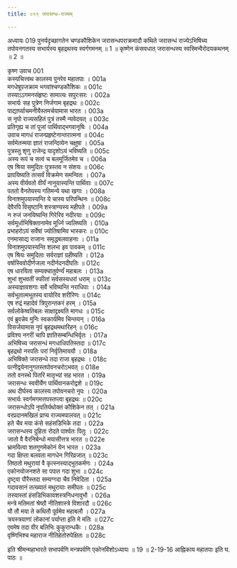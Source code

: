 ```yaml
---
title: ०१९ जरासन्ध-राज्यम्

---
```

अध्यायः 019
पुनर्यदृच्छागतेन चण्डकौशिकेन जरासन्धपराक्रमादौ कथिते जरासन्धं राज्येऽभिषिच्य तपोवनगतस्य सभार्यस्य बृहद्रथस्य स्वर्गगमनम् ॥ 1 ॥ कृष्णेन कंसवधात् जरासन्धस्य स्वस्मिन्वैरोदयकथनम् ॥ 2 ॥
	
कृष्ण उवाच 	001  
कस्यचित्त्वथ कालस्य पुनरेव महातपाः ।	001a  
मगधेषूपजक्राम भगवांश्चण्डकौशिकः ॥	001c  
तस्याऽऽगमनसंहृष्टः सामात्यः सपुरःसरः ।	002a  
सभार्यः सह पुत्रेण निर्जगाम बृहद्रथः ॥	002c  
पाद्यार्घ्याचमनीयैस्तमर्चयामास भारत ।	003a  
स नृपो राज्यसहितं पुत्रं तस्मै न्यवेदयत् ॥	003c  
प्रतिगृह्य च तां पूजां पार्थिवाद्भगवानृषिः ।	004a  
उवाच मागधं राजन्प्रहृष्टेनान्तरात्मना ॥	004c  
सर्वमेतन्मया ज्ञातं राजन्दिव्येन चक्षुषा ।	005a  
पुत्रस्तु शृणु राजेन्द्र यादृशोऽयं भविष्यति ॥	005c  
अस्य रूपं च सत्वं च बलमूर्जितमेव च ।	006a  
एष श्रिया समुदितः पुत्रस्तव न संशयः ॥	006c  
प्रापयिष्यति तत्सर्वं विक्रमेण समन्वितः ।	007a  
अस्य वीर्यवतो वीर्यं नानुयास्यन्ति पार्थिवाः ॥	007c  
पततो वैनतेयस्य गतिमन्ये यथा खगाः ।	008a  
विनाशमुपयास्यन्ति ये चास्य परिपन्थिनः ॥	008c  
देवैरपि विसृष्टानि शस्त्राण्यस्य महीपते ।	009a  
न रुजं जनयिष्यन्ति गिरेरिव नदीरयाः ॥	009c  
सर्वमूर्धाभिषिक्तानामेव मूर्ध्नि ज्वलिष्यति ।	010a  
प्रभाहरोऽयं सर्वेषां ज्योतिषामिव भास्करः ॥	010c  
एनमासाद्य राजानः समृद्धबलवाहनाः ।	011a  
विनाशमुपयास्यन्ति शलभा इव पावकम् ॥	011c  
एष श्रियः समुदिताः सर्वराज्ञां ग्रहीष्यति ।	012a  
वर्षास्विवोदीर्णजला नदीर्नदनदीपतिः ॥	012c  
एष धारयिता सम्यक्चातुर्वर्ण्यं महाबलः ।	013a  
शुभां शुभवतीं स्फीतां सर्वसस्यधरां धराम् ॥	013c  
अस्याज्ञावशगाः सर्वे भविष्यन्ति नराधिपाः ।	014a  
सर्वभूतात्मभूतस्य वायोरिव शरीरिणः ॥	014c  
एष रुद्रं महादेवं त्रिपुरान्तकरं हरम् ।	015a  
सर्वलोकेष्वतिबलः साक्षाद्द्रक्ष्यति मागधः ॥	015c  
एवं ब्रुवन्नेव मुनिः स्वकार्यमिव चिन्तयन् ।	016a  
विसर्जयामास नृपं बृहद्रथमथारिहन् ॥	016c  
प्रविश्य नगरीं चापि ज्ञातिसम्बन्धिभिर्वृतः ।	017a  
अभिषिच्य जरासन्धं मगधाधिपतिस्तदा ॥	017c  
बृहद्रथो नरपतिः परां निर्वृतिमाययौ ।	018a  
अभिषिक्ते जरासन्धे तदा राजा बृहद्रथः ।	018c  
पत्नीद्वयेनानुगतस्तपोवनचरोऽभवत् ॥	018e  
ततो वनस्थे पितरि मातृभ्यां सह भारत ।	019a  
जरासन्धः स्ववीर्येण पार्थिवानकरोद्वशे ॥	019c  
अथ दीर्घस्य कालस्य तपोवनचरो नृपः ।	020a  
सभार्यः स्वर्गमगमत्तपस्तप्त्वा बृहद्रथः ॥	020c  
जरासन्धोऽपि नृपतिर्यथोक्तं कौशिकेन तत् ।	021a  
वरप्रदानमखिलं प्राप्य राज्यमपालयत् ॥	021c  
हते चैव मया कंसे सहंसडिभिके तदा ।	022a  
जरासन्धस्य दुहिता रोदते पार्श्वतः पितुः ।	022c  
जातो वै वैरनिर्बन्धो मयासीत्तत्र भारत ॥	022e  
भ्रामयित्वा शतगुणमेकोनं येन भारत ।	023a  
गदा क्षिप्ता बलवता मागधेन गिरिव्रजात् ॥	023c  
तिष्ठतो मथुरायां वै कृत्स्नस्याद्भुतकर्मणः ।	024a  
एकोनयोजनशते सा पपात गदा शुभा ॥	024c  
दृष्ट्वा पौरैस्तदा सम्यग्गदा चैव निवेदिता ।	025a  
गदावसानं तत्ख्यातं मथुरायाः समीपतः ॥	025c  
तस्यास्तां हंसडिभिकावशस्त्रनिधनावुभौ ।	026a  
मन्त्रे मतिमतां श्रेष्ठौ नीतिशास्त्रे विशारदौ ॥	026c  
यौ तौ मया ते कथितौ पूर्वमेव महाबलौ ।	027a  
त्रयस्त्रयाणां लोकानां पर्याप्ता इति मे मतिः ॥	027c  
एवमेष तदा वीर बलिभिः कुकुरान्धकैः ।	028a  
वृष्णिभिश्च महाराज नीतिहेतोरुपेक्षितः ॥ 	028c  

इति श्रीमन्महाभारते सभापर्वणि मन्त्रपर्वणि एकोनविंशोऽध्यायः ॥ 19 ॥
2-19-16 आह्निकाय महातपाः इति घ. पाठः ॥